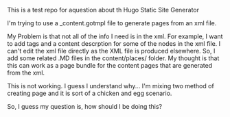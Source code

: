 This is a test repo for aquestion about th Hugo Static Site Generator

I'm trying to use a _content.gotmpl file to generate pages from an xml file.

My Problem is that not all of the info I need is in the xml.   For example, I want to add tags and a content descrption for some of the nodes  in the xml file. I can't edit the xml file directly as the XML file is produced elsewhere.  So, I add some related .MD files in the content/places/<node> folder.  My thought is that this can work as a page bundle for the content pages that are generated from the xml.

This is not working.  I guess I understand why... I'm mixing two method of creating page and it is sort of a chicken and egg scenario.

So, I guess my question is, how should I be doing this?
